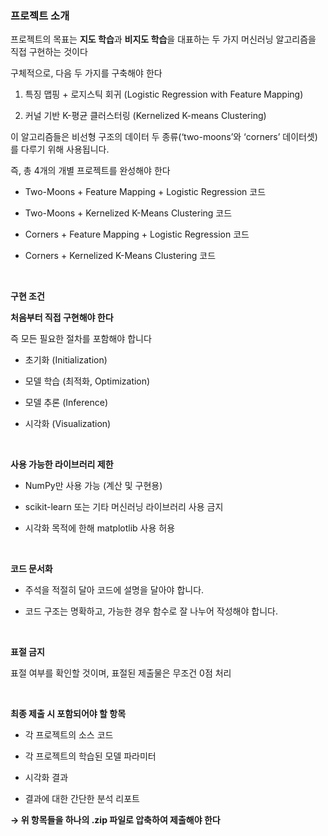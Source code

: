 ### 프로젝트 소개 

프로젝트의 목표는 **지도 학습**과 **비지도 학습**을 대표하는 두 가지 머신러닝 알고리즘을 직접 구현하는 것이다 

구체적으로, 다음 두 가지를 구축해야 한다 

1. 특징 맵핑 + 로지스틱 회귀 (Logistic Regression with Feature Mapping)

2. 커널 기반 K-평균 클러스터링 (Kernelized K-means Clustering)

이 알고리즘들은 비선형 구조의 데이터 두 종류(‘two-moons’와 ‘corners’ 데이터셋)를 다루기 위해 사용됩니다.

즉, 총 4개의 개별 프로젝트를 완성해야 한다

- Two-Moons + Feature Mapping + Logistic Regression 코드

- Two-Moons + Kernelized K-Means Clustering 코드 

- Corners + Feature Mapping + Logistic Regression 코드 

- Corners + Kernelized K-Means Clustering 코드
  
<br/>

**구현 조건**

**처음부터 직접 구현해야 한다**

즉 모든 필요한 절차를 포함해야 합니다

- 초기화 (Initialization)

- 모델 학습 (최적화, Optimization)

- 모델 추론 (Inference)

- 시각화 (Visualization)

<br/>

**사용 가능한 라이브러리 제한**

- NumPy만 사용 가능 (계산 및 구현용)

- scikit-learn 또는 기타 머신러닝 라이브러리 사용 금지

- 시각화 목적에 한해 matplotlib 사용 허용

<br/>

**코드 문서화**

- 주석을 적절히 달아 코드에 설명을 달아야 합니다.

- 코드 구조는 명확하고, 가능한 경우 함수로 잘 나누어 작성해야 합니다.

<br/>

**표절 금지**

표절 여부를 확인할 것이며, 표절된 제출물은 무조건 0점 처리

<br/>

**최종 제출 시 포함되어야 할 항목**
  
- 각 프로젝트의 소스 코드

- 각 프로젝트의 학습된 모델 파라미터

- 시각화 결과

- 결과에 대한 간단한 분석 리포트



**→ 위 항목들을 하나의 .zip 파일로 압축하여 제출해야 한다**



